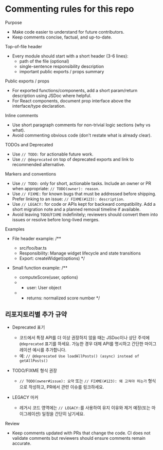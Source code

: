 # Commenting rules for this repo

Purpose
- Make code easier to understand for future contributors.
- Keep comments concise, factual, and up-to-date.

Top-of-file header
- Every module should start with a short header (3-6 lines):
  - path of the file (optional)
  - single-sentence responsibility description
  - important public exports / props summary

Public exports / props
- For exported functions/components, add a short param/return description using JSDoc where helpful.
- For React components, document prop interface above the interface/type declaration.

Inline comments
- Use short paragraph comments for non-trivial logic sections (why vs what).
- Avoid commenting obvious code (don't restate what is already clear).

TODOs and Deprecated
- Use `// TODO:` for actionable future work.
- Use `// @deprecated` on top of deprecated exports and link to recommended alternative.
 
Markers and conventions
- Use `// TODO:` only for short, actionable tasks. Include an owner or PR when appropriate: `// TODO(owner): reason`.
- Use `// FIXME:` for known bugs that must be addressed before shipping. Prefer linking to an issue: `// FIXME(#123): description`.
- Use `// LEGACY:` for code or APIs kept for backward compatibility. Add a short migration note and a planned removal timeline if available.
- Avoid leaving `TODO`/`FIXME` indefinitely; reviewers should convert them into issues or resolve before long-lived merges.

Examples
- File header example:
  /**
   * src/foo/bar.ts
   * Responsibility: Manage widget lifecycle and state transitions
   * Export: createWidget(options)
   */

- Small function example:
  /**
   * computeScore(user, options)
   * - user: User object
   * - returns: normalized score number
   */

## 리포지토리별 추가 규약

- Deprecated 표기
  - 코드에서 특정 API를 더 이상 권장하지 않을 때는 JSDoc이나 상단 주석에 `@deprecated` 표기를 하세요. 가능한 경우 대체 API를 명시하고 간단한 마이그레이션 예시를 추가합니다.
  - 예: `// @deprecated Use loadAllPosts() (async) instead of getAllPosts()`

- TODO/FIXME 형식 권장
  - `// TODO(owner#issue): 요약` 또는 `// FIXME(#123): 왜 고쳐야 하는가` 형식으로 작성하고, PR에서 관련 이슈를 링크하세요.

- LEGACY 마커
  - 레거시 코드 영역에는 `// LEGACY:`를 사용하여 유지 이유와 제거 예정(또는 마이그레이션) 일정을 간단히 남기세요.

Review
- Keep comments updated with PRs that change the code. CI does not validate comments but reviewers should ensure comments remain accurate.
